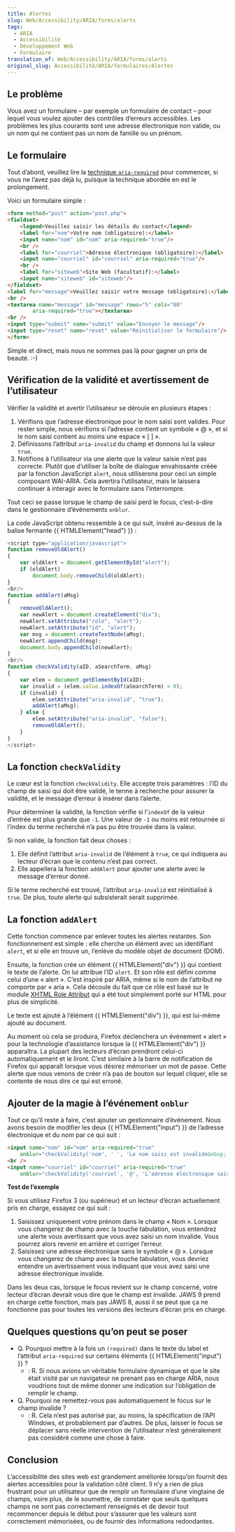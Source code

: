 ```yaml
---
title: Alertes
slug: Web/Accessibility/ARIA/forms/alerts
tags:
  - ARIA
  - Accessibilité
  - Développement Web
  - Formulaire
translation_of: Web/Accessibility/ARIA/forms/alerts
original_slug: Accessibilité/ARIA/formulaires/Alertes
---
```

## Le problème

Vous avez un formulaire – par exemple un formulaire de contact – pour lequel vous voulez ajouter des contrôles d’erreurs accessibles. Les problèmes les plus courants sont une adresse électronique non valide, ou un nom qui ne contient pas un nom de famille ou un prénom.

## Le formulaire

Tout d’abord, veuillez lire la [technique `aria-required`](/fr/Accessibilité/ARIA/formulaires/Indications_élémentaires_pour_les_formulaires) pour commencer, si vous ne l’avez pas déjà lu, puisque la technique abordée en est le prolongement.

Voici un formulaire simple&nbsp;:

```html
<form method="post" action="post.php">
<fieldset>
    <legend>Veuillez saisir les détails du contact</legend>
    <label for="nom">Votre nom (obligatoire):</label>
    <input name="nom" id="nom" aria-required="true"/>
    <br />
    <label for="courriel">Adresse électronique (obligatoire):</label>
    <input name="courriel" id="courriel" aria-required="true"/>
    <br />
    <label for="siteweb">Site Web (facultatif):</label>
    <input name="siteweb" id="siteweb"/>
</fieldset>
<label for="message">Veuillez saisir votre message (obligatoire):</label>
<br />
<textarea name="message" id="message" rows="5" cols="80"
        aria-required="true"></textarea>
<br />
<input type="submit" name="submit" value="Envoyer le message"/>
<input type="reset" name="reset" value="Réinitialiser le formulaire"/>
</form>
```

Simple et direct, mais nous ne sommes pas là pour gagner un prix de beauté.&nbsp;:-)

## Vérification de la validité et avertissement de l’utilisateur

Vérifier la validité et avertir l’utilisateur se déroule en plusieurs étapes&nbsp;:

1.  Vérifions que l’adresse électronique pour le nom saisi sont valides. Pour rester simple, nous vérifions si l’adresse contient un symbole « @ », et si le nom saisi contient au moins une espace « \[ ] ».
2.  Définissons l’attribut `aria-invalid` du champ et donnons lui la valeur `true`.
3.  Notifions à l’utilisateur via une alerte que la valeur saisie n’est pas correcte. Plutôt que d’utiliser la boîte de dialogue envahissante créée par la fonction JavaScript `alert`, nous utiliserons pour ceci un simple composant WAI-ARIA. Cela avertira l’utilisateur, mais le laissera continuer à interagir avec le formulaire sans l’interrompre.

Tout ceci se passe lorsque le champ de saisi perd le focus, c’est-à-dire dans le gestionnaire d’événements `onblur`.

La code JavaScript obtenu ressemble à ce qui suit, inséré au-dessus de la balise fermante {{ HTMLElement("head") }}&nbsp;:

```js
<script type="application/javascript">
function removeOldAlert()
{
    var oldAlert = document.getElementById("alert");
    if (oldAlert)
        document.body.removeChild(oldAlert);
}
<br/>
function addAlert(aMsg)
{
    removeOldAlert();
    var newAlert = document.createElement("div");
    newAlert.setAttribute("role", "alert");
    newAlert.setAttribute("id", "alert");
    var msg = document.createTextNode(aMsg);
    newAlert.appendChild(msg);
    document.body.appendChild(newAlert);
}
<br/>
function checkValidity(aID, aSearchTerm, aMsg)
{
    var elem = document.getElementById(aID);
    var invalid = (elem.value.indexOf(aSearchTerm) < 0);
    if (invalid) {
        elem.setAttribute("aria-invalid", "true");
        addAlert(aMsg);
    } else {
        elem.setAttribute("aria-invalid", "false");
        removeOldAlert();
    }
}
</script>
```

## La fonction `checkValidity`

Le cœur est la fonction `checkValidity`. Elle accepte trois paramètres&nbsp;: l’ID du champ de saisi qui doit être validé, le terme à recherche pour assurer la validité, et le message d’erreur à insérer dans l’alerte.

Pour déterminer la validité, la fonction vérifie si l’`indexOf` de la valeur d’entrée est plus grande que `-1`. Une valeur de `-1` ou moins est retournée si l’index du terme recherché n’a pas pu être trouvée dans la valeur.

Si non valide, la fonction fait deux choses&nbsp;:

1.  Elle définit l’attribut `aria-invalid` de l’élément à `true`, ce qui indiquera au lecteur d’écran que le contenu n’est pas correct.
2.  Elle appellera la fonction `addAlert` pour ajouter une alerte avec le message d’erreur donné.

Si le terme recherché est trouvé, l’attribut `aria-invalid` est réinitialisé à `true`. De plus, toute alerte qui subsisterait serait supprimée.

## La fonction `addAlert`

Cette fonction commence par enlever toutes les alertes restantes. Son fonctionnement est simple&nbsp;: elle cherche un élément avec un identifiant `alert`, et si elle en trouve un, l’enlève du modèle objet de document (DOM).

Ensuite, la fonction crée un élément {{ HTMLElement("div") }} qui contient le texte de l’alerte. On lui attribue l’ID `alert`. Et son rôle est défini comme celui d’une « alert ». C’est inspiré par ARIA, même si le nom de l’attribut ne comporte par « aria ». Cela découle du fait que ce rôle est basé sur le module [XHTML Role Attribut](http://www.w3.org/TR/xhtml-role/) qui a été tout simplement porté sur HTML pour plus de simplicité.

Le texte est ajouté à l’élément {{ HTMLElement("div") }}, qui est lui-même ajouté au document.

Au moment où cela se produira, Firefox déclenchera un événement « alert » pour la technologie d’assistance lorsque la {{ HTMLElement("div") }} apparaîtra. La plupart des lecteurs d’écran prendront celui-ci automatiquement et le liront. C’est similaire à la barre de notification de Firefox qui apparaît lorsque vous désirez mémoriser un mot de passe. Cette alerte que nous venons de créer n’a pas de bouton sur lequel cliquer, elle se contente de nous dire ce qui est erroné.

## Ajouter de la magie à l’événement `onblur`

Tout ce qu’il reste à faire, c’est ajouter un gestionnaire d’événement. Nous avons besoin de modifier les deux {{ HTMLElement("input") }} de l’adresse électronique et du nom par ce qui suit&nbsp;:

```html
<input name="nom" id="nom" aria-required="true"
    onblur="checkValidity('nom', ' ', 'Le nom saisi est invalide&nbsp;!');"/>
<br />
<input name="courriel" id="courriel" aria-required="true"
    onblur="checkValidity('courriel', '@', 'L’adresse électronique saisie est invalide&nbsp;!');"/>
```

**Test de l’exemple**

Si vous utilisez Firefox 3 (ou supérieur) et un lecteur d’écran actuellement pris en charge, essayez ce qui suit&nbsp;:

1.  Saisissez uniquement votre prénom dans le champ « Nom ». Lorsque vous changerez de champ avec la touche tabulation, vous entendrez une alerte vous avertissant que vous avez saisi un nom invalide. Vous pourrez alors revenir en arrière et corriger l’erreur.
2.  Saisissez une adresse électronique sans le symbole « @ ». Lorsque vous changerez de champ avec la touche tabulation, vous devriez entendre un avertissement vous indiquant que vous avez saisi une adresse électronique invalide.

Dans les deux cas, lorsque le focus revient sur le champ concerné, votre lecteur d’écran devrait vous dire que le champ est invalide. JAWS 9 prend en charge cette fonction, mais pas JAWS 8, aussi il se peut que ça ne fonctionne pas pour toutes les versions des lecteurs d’écran pris en charge.

## Quelques questions qu’on peut se poser

- Q. Pourquoi mettre à la fois un `(required)` dans le texte du label et l’attribut `aria-required` sur certains éléments {{ HTMLElement("input") }}&nbsp;?
  - : R. Si nous avions un véritable formulaire dynamique et que le site était visité par un navigateur ne prenant pas en charge ARIA, nous voudrions tout de même donner une indication sur l’obligation de remplir le champ.
- Q. Pourquoi ne remettez-vous pas automatiquement le focus sur le champ invalide&nbsp;?
  - : R. Cela n’est pas autorisé par, au moins, la spécification de l’API Windows, et probablement par d’autres. De plus, laisser le focus se déplacer sans réelle intervention de l’utilisateur n’est généralement pas considéré comme une chose à faire.

## Conclusion

L’accessibilité des sites web est grandement améliorée lorsqu’on fournit des alertes accessibles pour la validation côté client. Il n’y a rien de plus frustrant pour un utilisateur que de remplir un formulaire d’une vingtaine de champs, voire plus, de le soumettre, de constater que seuls quelques champs ne sont pas correctement renseignés et de devoir tout recommencer depuis le début pour s’assurer que les valeurs sont correctement mémorisées, ou de fournir des informations redondantes.
